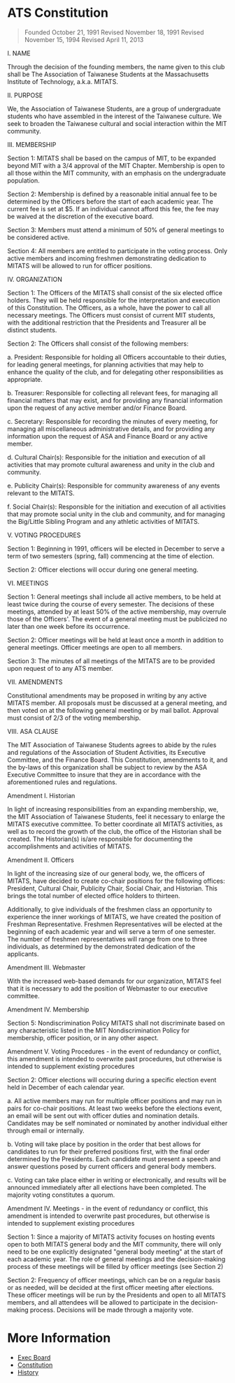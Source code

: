 # ATS Constitution

> Founded October 21, 1991
> Revised November 18, 1991
> Revised November 15, 1994
> Revised April 11, 2013


I. NAME

Through the decision of the founding members, the name given to this club shall be The Association of Taiwanese Students at the Massachusetts Institute of Technology, a.k.a. MITATS.

II. PURPOSE

We, the Association of Taiwanese Students, are a group of undergraduate students who have assembled in the interest of the Taiwanese culture. We seek to broaden the Taiwanese cultural and social interaction within the MIT community.

III. MEMBERSHIP

Section 1: MITATS shall be based on the campus of MIT, to be expanded beyond MIT with a 3/4 approval of the MIT Chapter. Membership is open to all those within the MIT community, with an emphasis on the undergraduate population.

Section 2: Membership is defined by a reasonable initial annual fee to be determined by the Officers before the start of each academic year. The current fee is set at $5. If an individual cannot afford this fee, the fee may be waived at the discretion of the executive board.

Section 3: Members must attend a minimum of 50% of general meetings to be considered active.

Section 4: All members are entitled to participate in the voting process. Only active members and incoming freshmen demonstrating dedication to MITATS will be allowed to run for officer positions.

IV. ORGANIZATION

Section 1: The Officers of the MITATS shall consist of the six elected office holders. They will be held responsible for the interpretation and execution of this Constitution. The Officers, as a whole, have the power to call all necessary meetings. The Officers must consist of current MIT students, with the additional restriction that the Presidents and Treasurer all be distinct students.

Section 2: The Officers shall consist of the following members:

a. President: Responsible for holding all Officers accountable to their duties, for leading general meetings, for planning activities that may help to enhance the quality of the club, and for delegating other responsibilities as appropriate.

b. Treasurer: Responsible for collecting all relevant fees, for managing all financial matters that may exist, and for providing any financial information upon the request of any active member and/or Finance Board.

c. Secretary: Responsible for recording the minutes of every meeting, for managing all miscellaneous administrative details, and for providing any information upon the request of ASA and Finance Board or any active member.

d. Cultural Chair(s): Responsible for the initiation and execution of all activities that may promote cultural awareness and unity in the club and community.

e. Publicity Chair(s): Responsible for community awareness of any events relevant to the MITATS.

f. Social Chair(s): Responsible for the initiation and execution of all activities that may promote social unity in the club and community, and for managing the Big/Little Sibling Program and any athletic activities of MITATS.

V. VOTING PROCEDURES

Section 1: Beginning in 1991, officers will be elected in December to serve a term of two semesters (spring, fall) commencing at the time of election.

Section 2: Officer elections will occur during one general meeting.

VI. MEETINGS

Section 1: General meetings shall include all active members, to be held at least twice during the course of every semester. The decisions of these meetings, attended by at least 50% of the active membership, may overrule those of the Officers'. The event of a general meeting must be publicized no later than one week before its occurrence.

Section 2: Officer meetings will be held at least once a month in addition to general meetings. Officer meetings are open to all members.

Section 3: The minutes of all meetings of the MITATS are to be provided upon request of to any ATS member.

VII. AMENDMENTS

Constitutional amendments may be proposed in writing by any active MITATS member. All proposals must be discussed at a general meeting, and then voted on at the following general meeting or by mail ballot. Approval must consist of 2/3 of the voting membership.

VIII. ASA CLAUSE

The MIT Association of Taiwanese Students agrees to abide by the rules and regulations of the Association of Student Activities, its Executive Committee, and the Finance Board. This Constitution, amendments to it, and the by-laws of this organization shall be subject to review by the ASA Executive Committee to insure that they are in accordance with the aforementioned rules and regulations.

Amendment I. Historian

In light of increasing responsibilities from an expanding membership, we, the MIT Association of Taiwanese Students, feel it necessary to enlarge the MITATS executive committee. To better coordinate all MITATS activities, as well as to record the growth of the club, the office of the Historian shall be created. The Historian(s) is/are responsible for documenting the accomplishments and activities of MITATS.

Amendment II. Officers

In light of the increasing size of our general body, we, the officers of MITATS, have decided to create co-chair positions for the following offices: President, Cultural Chair, Publicity Chair, Social Chair, and Historian. This brings the total number of elected office holders to thirteen.

Additionally, to give individuals of the freshmen class an opportunity to experience the inner workings of MITATS, we have created the position of Freshman Representative. Freshmen Representatives will be elected at the beginning of each academic year and will serve a term of one semester. The number of freshmen representatives will range from one to three individuals, as determined by the demonstrated dedication of the applicants.

Amendment III. Webmaster

With the increased web-based demands for our organization, MITATS feel that it is necessary to add the position of Webmaster to our executive committee.

Amendment IV. Membership

Section 5: Nondiscrimination Policy MITATS shall not discriminate based on any characteristic listed in the MIT Nondiscrimination Policy for membership, officer position, or in any other aspect.

Amendment V. Voting Procedures - in the event of redundancy or conflict, this amendment is intended to overwrite past procedures, but otherwise is intended to supplement existing procedures

Section 2: Officer elections will occuring during a specific election event held in December of each calendar year.

a. All active members may run for multiple officer positions and may run in pairs for co-chair positions. At least two weeks before the elections event, an email will be sent out with officer duties and nomination details. Candidates may be self nominated or nominated by another individual either through email or internally.

b. Voting will take place by position in the order that best allows for candidates to run for their preferred positions first, with the final order determined by the Presidents. Each candidate must present a speech and answer questions posed by current officers and general body members.

c. Voting can take place either in writing or electronically, and results will be announced immediately after all elections have been completed. The majority voting constitutes a quorum.

Amendment IV. Meetings - in the event of redundancy or conflict, this amendment is intended to overwrite past procedures, but otherwise is intended to supplement existing procedures

Section 1: Since a majority of MITATS activity focuses on hosting events open to both MITATS general body and the MIT community, there will only need to be one explicitly designated "general body meeting" at the start of each academic year. The role of general meetings and the decision-making process of these meetings will be filled by officer meetings (see Section 2)

Section 2: Frequency of officer meetings, which can be on a regular basis or as needed, will be decided at the first officer meeting after elections. These officer meetings will be run by the Presidents and open to all MITATS members, and all attendees will be allowed to participate in the decision-making process. Decisions will be made through a majority vote.

# More Information

- [Exec Board](../exec/)
- [Constitution](../constitution/)
- [History](../history/)
